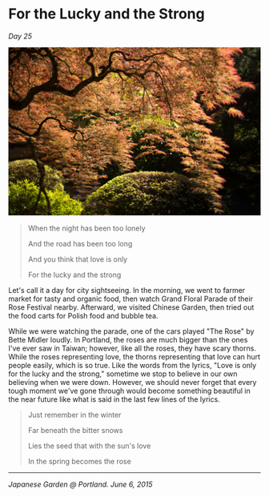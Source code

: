 # For the Lucky and the Strong

*Day 25*

![](../../images/lucky.jpg)

> When the night has been too lonely
>
> And the road has been too long
>
> And you think that love is only
>
> For the lucky and the strong
>

Let's call it a day for city sightseeing. In the morning, we went to farmer market for tasty and organic food, then watch  Grand Floral Parade of their Rose Festival nearby. Afterward, we visited Chinese Garden, then tried out the food carts for Polish food and bubble tea.

While we were watching the parade, one of the cars played "The Rose" by Bette Midler loudly. In Portland, the roses are much bigger than the ones I've ever saw in Taiwan; however, like all the roses, they have scary thorns. While the roses representing love, the thorns representing that love can hurt people easily, which is so true. Like the words from the lyrics, "Love is only for the lucky and the strong," sometime we stop to believe in our own believing when we were down. However, we should never forget that every tough moment we've gone through would become something beautiful in the near future like what is said in the last few lines of the lyrics.

> Just remember in the winter
>
> Far beneath the bitter snows
>
> Lies the seed that with the sun's love
>
> In the spring becomes the rose

---

*Japanese Garden @ Portland. June 6, 2015*
